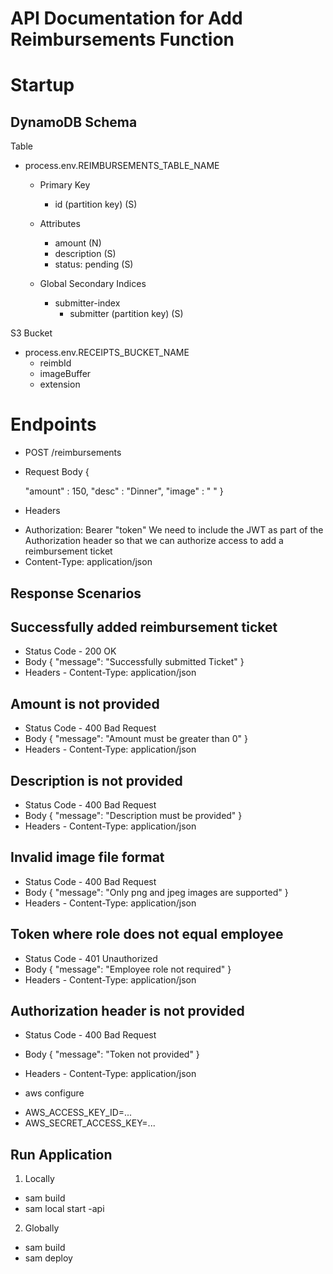 # API Documentation for Add Reimbursements Function

# Startup

## DynamoDB Schema
Table
* process.env.REIMBURSEMENTS_TABLE_NAME
    * Primary Key
        * id (partition key) (S)
    * Attributes
        * amount (N)
        * description (S)
        * status: pending (S)
        
    * Global Secondary Indices
        * submitter-index
            * submitter (partition key) (S)

S3 Bucket
* process.env.RECEIPTS_BUCKET_NAME
   * reimbId
   * imageBuffer
   * extension


# Endpoints
* POST /reimbursements

* Request Body
{
   
    "amount" : 150,
    "desc" : "Dinner",
    "image" : " "
}
* Headers
 - Authorization: Bearer "token"
We need to include the JWT as part of the Authorization header so that we can authorize access to add a reimbursement ticket
 - Content-Type: application/json

## Response Scenarios

## Successfully added reimbursement ticket
* Status Code - 200 OK
* Body
{
    "message": "Successfully submitted Ticket"
}
* Headers - Content-Type: application/json

## Amount is not provided
* Status Code - 400 Bad Request
* Body
{
    "message": "Amount must be greater than 0"
}
* Headers - Content-Type: application/json

## Description is not provided
* Status Code - 400 Bad Request
* Body
{
    "message": "Description must be provided"
}
* Headers - Content-Type: application/json

## Invalid image file format
* Status Code - 400 Bad Request
* Body
{
    "message": "Only png and jpeg images are supported"
}
* Headers - Content-Type: application/json

## Token where role does not equal employee
* Status Code - 401 Unauthorized
* Body
{
    "message": "Employee role not required"
}
* Headers - Content-Type: application/json

## Authorization header is not provided
* Status Code - 400 Bad Request
* Body
{
    "message": "Token not provided"
}
* Headers - Content-Type: application/json



* aws configure
 - AWS_ACCESS_KEY_ID=...
 - AWS_SECRET_ACCESS_KEY=...

## Run Application
1. Locally
 - sam build
 - sam local start -api

2. Globally
 - sam build
 - sam deploy  


